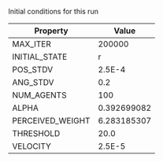 Initial conditions for this run

| Property     | Value     |
|--------------|-----------|
|MAX_ITER|200000|
|INITIAL_STATE|r|
|POS_STDV|2.5E-4|
|ANG_STDV|0.2|
|NUM_AGENTS|100|
|ALPHA| 0.392699082|
|PERCEIVED_WEIGHT|6.283185307|
|THRESHOLD|20.0|
|VELOCITY|2.5E-5|